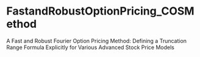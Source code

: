 # FastandRobustOptionPricing_COSMethod
A Fast and Robust Fourier Option Pricing Method: Defining a Truncation Range Formula Explicitly for Various Advanced Stock Price Models
